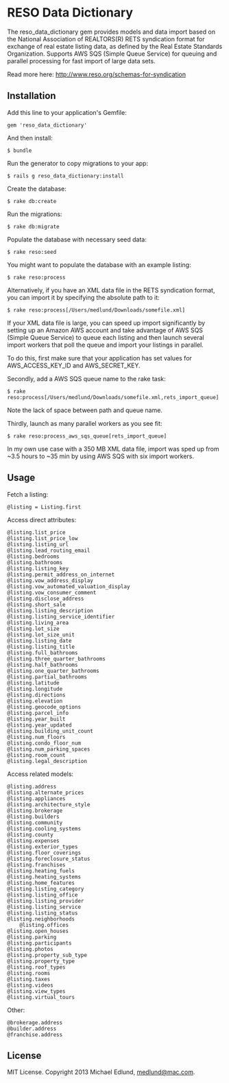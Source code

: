 # RESO Data Dictionary

The reso_data_dictionary gem provides models and data import based on the National Association of REALTORS(R) RETS syndication format for exchange of real estate listing data, as defined by the Real Estate Standards Organization. Supports AWS SQS (Simple Queue Service) for queuing and parallel processing for fast import of large data sets.

Read more here:
http://www.reso.org/schemas-for-syndication

## Installation

Add this line to your application's Gemfile:

	gem 'reso_data_dictionary'

And then install:

    $ bundle

Run the generator to copy migrations to your app:

    $ rails g reso_data_dictionary:install

Create the database:

    $ rake db:create

Run the migrations:

    $ rake db:migrate

Populate the database with necessary seed data:

	$ rake reso:seed

You might want to populate the database with an example listing:

	$ rake reso:process

Alternatively, if you have an XML data file in the RETS syndication format, you can import it by specifying the absolute path to it:

	$ rake reso:process[/Users/medlund/Downloads/somefile.xml]

If your XML data file is large, you can speed up import significantly by setting up an Amazon AWS account and take advantage of AWS SQS (Simple Queue Service) to queue each listing and then launch several import workers that poll the queue and import your listings in parallel.

To do this, first make sure that your application has set values for AWS_ACCESS_KEY_ID and AWS_SECRET_KEY.

Secondly, add a AWS SQS queue name to the rake task:

	$ rake reso:process[/Users/medlund/Downloads/somefile.xml,rets_import_queue]

Note the lack of space between path and queue name.

Thirdly, launch as many parallel workers as you see fit:

	$ rake reso:process_aws_sqs_queue[rets_import_queue]

In my own use case with a 350 MB XML data file, import was sped up from ~3.5 hours to ~35 min by using AWS SQS with six import workers.


## Usage

Fetch a listing:

	@listing = Listing.first

Access direct attributes:

	@listing.list_price
	@listing.list_price_low
	@listing.listing_url
	@listing.lead_routing_email
	@listing.bedrooms
	@listing.bathrooms
	@listing.listing_key
	@listing.permit_address_on_internet
	@listing.vow_address_display
	@listing.vow_automated_valuation_display
	@listing.vow_consumer_comment
	@listing.disclose_address
	@listing.short_sale
	@listing.listing_description
	@listing.listing_service_identifier
	@listing.living_area
	@listing.lot_size
	@listing.lot_size_unit
	@listing.listing_date
	@listing.listing_title
	@listing.full_bathrooms
	@listing.three_quarter_bathrooms
	@listing.half_bathrooms
	@listing.one_quarter_bathrooms
	@listing.partial_bathrooms
	@listing.latitude
	@listing.longitude
	@listing.directions
	@listing.elevation
	@listing.geocode_options
	@listing.parcel_info
	@listing.year_built
	@listing.year_updated
	@listing.building_unit_count
	@listing.num_floors
	@listing.condo_floor_num
	@listing.num_parking_spaces
	@listing.room_count
	@listing.legal_description

Access related models:

	@listing.address
	@listing.alternate_prices
	@listing.appliances
	@listing.architecture_style
	@listing.brokerage
	@listing.builders
	@listing.community
	@listing.cooling_systems
	@listing.county
	@listing.expenses
	@listing.exterior_types
	@listing.floor_coverings
	@listing.foreclosure_status
	@listing.franchises
	@listing.heating_fuels
	@listing.heating_systems
	@listing.home_features
	@listing.listing_category
	@listing.listing_office
	@listing.listing_provider
	@listing.listing_service
	@listing.listing_status
	@listing.neighborhoods
        @listing.offices
	@listing.open_houses
	@listing.parking
	@listing.participants
	@listing.photos
	@listing.property_sub_type
	@listing.property_type
	@listing.roof_types
	@listing.rooms
	@listing.taxes
	@listing.videos
	@listing.view_types
	@listing.virtual_tours

Other:

	@brokerage.address
	@builder.address
	@franchise.address

## License

MIT License. Copyright 2013 Michael Edlund, medlund@mac.com.

  

